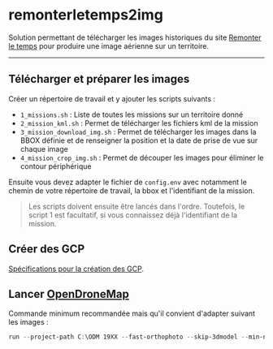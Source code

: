 # remonterletemps2img

Solution permettant de télécharger les images historiques du site [Remonter le temps](https://remonterletemps.ign.fr/) pour produire une image aérienne sur un territoire.

___

## Télécharger et préparer les images

Créer un répertoire de travail et y ajouter les scripts suivants : 

- `1_missions.sh` : Liste de toutes les missions sur un territoire donné
- `2_mission_kml.sh` : Permet de télécharger les fichiers kml de la mission
- `3_mission_download_img.sh` : Permet de télécharger les images dans la BBOX définie et de renseigner  la position et la date de prise de vue sur chaque image
- `4_mission_crop_img.sh` : Permet de découper les images pour éliminer le contour périphérique

Ensuite vous devez adapter le fichier de `config.env` avec notamment le chemin de votre répertoire de travail, la bbox et l'identifiant de la mission. 

> Les scripts doivent ensuite être lancés dans l'ordre. Toutefois, le script 1 est facultatif, si vous connaissez déjà l'identifiant de la mission.

## Créer des GCP

[Spécifications pour la création des GCP](https://docs.opendronemap.org/gcp/).

## Lancer [OpenDroneMap](https://opendronemap.org)

Commande minimum recommandée mais qu'il convient d'adapter suivant les images :

```powershell
run --project-path C:\ODM 19XX --fast-orthophoto --skip-3dmodel --min-num-features 30000 --feature-quality high --orthophoto-resolution 50 --skip-report --gcp "C:\ODM\19XX\images\gcp_list.txt"
```
